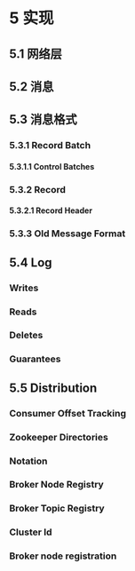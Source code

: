 # 5 实现

## 5.1 网络层

## 5.2 消息

## 5.3 消息格式

### 5.3.1 Record Batch

#### 5.3.1.1 Control Batches



### 5.3.2 Record

#### 5.3.2.1 Record Header



### 5.3.3 Old Message Format



## 5.4 Log

### Writes

### Reads

### Deletes

### Guarantees



## 5.5 Distribution

### Consumer Offset Tracking

### Zookeeper Directories

### Notation

### Broker Node Registry

### Broker Topic Registry

### Cluster Id

### Broker node registration



